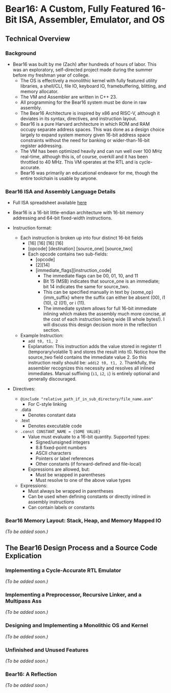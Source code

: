 # Bear16: A Custom, Fully Featured 16-Bit ISA, Assembler, Emulator, and OS
## Technical Overview
### Background
- Bear16  was built by me (Zach) after hundreds of hours of labor. This was an exploratory, self-directed project made during the summer before my freshman year of college.
    - The OS is effectively a monolithic kernel with fully featured utility libraries, a shell/CLI, file IO, keyboard IO,
      framebuffering, blitting, and memory allocator.
    - The VM and Assembler are written in C++ 23.
    - All programming for the Bear16 system must be done in raw assembly.
    - The Bear16 Architecture is inspired by x86 and RISC-V, although it deviates in its syntax, directives,
      and instruction layout.
    - Bear16 is a pure Harvard architecture in which ROM and RAM occupy separate address spaces. This
      was done as a design choice largely to expand system memory given 16-bit address space constraints without
      the need for banking or wider-than-16-bit register addressing.
    - The VM has been optimized heavily and can run well over 100 MHz real-time, although this is, of course, overkill and
      it has been throttled to 40 MHz. This VM operates at the RTL and is cycle-accurate.
    - Bear16 was primarily an educational endeavor for me, though the entire toolchain is usable by anyone.
### Bear16 ISA and Assembly Language Details
- Full ISA spreadsheet available [here](https://docs.google.com/spreadsheets/d/1skLFHBtt_hR7RHbrW7IGVIHvV-CCc16sBRJoc0tyrCA/edit?usp=sharing)
- Bear16 is a 16-bit little-endian architecture with 16-bit memory addressing and 64-bit fixed-width instructions.
- Instruction format:
  - Each instruction is broken up into four distinct 16-bit fields
    - [16] [16] [16] [16] 
    - [opcode] [destination] [source_one] [source_two]
    - Each opcode contains two sub-fields:
      - [opcode]
      - [2][14]
      - [immediate_flags][instruction_code]
        - The immediate flags can be 00, 01, 10, and 11
        - Bit 15 (MSB) indicates that source_one is an immediate; bit 14 indicates the same for source_two.
        - This can be specified manually in text by {some_op}{imm_suffix} where the suffix can either be absent (00), i1 (10), i2 (01), or i (11).
        - The immediate system allows for full 16-bit immediate inlining which makes the assembly much more concise, at the cost of each instruction being wide (8 whole bytes!). I will discuss this design decision more in the reflection section.
  - Example Instruction:
    - `add t0, t1, 2`
    - Explanation: This instruction adds the value stored in register t1 (temporary/volatile 1) and stores the result into t0. Notice how the source_two field contains the immediate value 2. So this instruction really should be: `addi2 t0, t1, 2`. Thankfully, the assembler recognizes this necessity and resolves all inlined immediates. Manual suffixing (`i1`, `i2`, `i`) is entirely optional and generally discouraged.
    
- Directives:
  - `@include "relative_path_if_in_sub_directory/file_name.asm"`
    - For C-style linking
  - .data 
    - Denotes constant data
  - .text
    - Denotes executable code
  - `.const CONSTANT_NAME = {SOME VALUE}`
      - Value must evaluate to a 16-bit quantity. Supported types:
          - Signed/unsigned integers
          - 8.8 fixed-point numbers
          - ASCII characters
          - Pointers or label references
          - Other constants (if forward-defined and file-local)
      - Expressions are allowed, but:
          - Must be wrapped in parentheses
          - Must resolve to one of the above value types
  - Expressions:
    - Must always be wrapped in parentheses
    - Can be used when defining constants or directly inlined in assembly instructions
    - Can contain labels or constants

### Bear16 Memory Layout: Stack, Heap, and Memory Mapped IO
*(To be added soon.)*

## The Bear16 Design Process and a Source Code Explication

### Implementing a Cycle-Accurate RTL Emulator
*(To be added soon.)*

### Implementing a Preprocessor, Recursive Linker, and a Multipass Ass
*(To be added soon.)*

### Designing and Implementing a Monolithic OS and Kernel
*(To be added soon.)*

### Unfinished and Unused Features
*(To be added soon.)*

### Bear16: A Reflection
*(To be added soon.)*